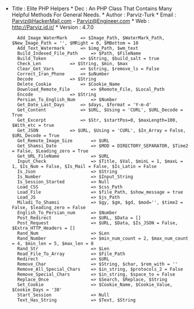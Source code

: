* Title		: Elite PHP Helpers
		* Dec		: An PHP Class That Contains Many Helpful Methods For General Needs.
		* Author	: Parviz-Turk
		* Email 	: Parviz@HackerMail.com - Parviz@Engineer.com
		* Web		: http://Parviz.id.ir/
		* Version	: 4.7.0
		
		
		Add_Image_WaterMark		=> $Image_Path, $WaterMark_Path, $New_Image_Path = '', $MRight = 0, $MBottom = 10
		Add_Text_Watermark		=> $img_Path, $wm_text
		Build_Indexed_File_Path		=> $Path, $FileName
		Build_Token 			=> $String, $build_salt = true
		Check_Len			=> $String, $min, $max
		Clear_Get_Vars 			=> $string, $remove_ls = False
		Correct_Iran_Phone		=> $uNumber
		Decode 				=> $String
		Delete_Cookie			=> $Cookie_Name
		Download_Remote_File 		=> $Remote_File, $Local_Path
		Encode 				=> $String
		Persian_To_English_Num		=> $Number
		Get_Date_Last_Days		=> $days, $format = 'Y-m-d'
		Get_Content 			=> $URL, $Using = 'CURL', $URL_Decode = True
		Get_Excerpt 			=> $Str, $startPos=0, $maxLength=100, $With_etc = true
		Get_JSON 			=> $URL, $Using = 'CURL', $In_Array = False, $URL_Decode = True
		Get_Remote_Image_Size		=> $URL
		Get_Shamsi_Date 			=> $MOD = DIRECTORY_SEPARATOR, $Time2 = False, $Leading_zero = True
		Get_URL_FileName 			=> $URL
		Input_Check					=> $Title, $Val, $minL = 1, $maxL = 1, $Is_Num = False, $Is_Mail = False, $Is_Latin = False
		Is_Json						=> $String
		Is_Number 					=> $Input_String
		Is_Session_Started			=> Null
		Load_CSS 					=> $css_Path
		Load_File 					=> $file_Path, $show_message = true
		Load_JS 					=> $js_Path
		Miladi_To_Shamsi 			=> $gy, $gm, $gd, $mod='', $time2 = False, $leading_zero = False
		English_To_Persian_num		=> $Number
		Post_Redirect				=> $URL, $Data = []
		Post_Request				=> $URL, $Data, $Is_JSON = False, $Extra_HTTP_Headers = []
		Rand_Num					=> $Len
		Rand_Number					=> $min_num_count = 2, $max_num_count = 4, $min_len = 5, $max_len = 8
		Rand_Str					=> $Len
		Read_File_To_Array			=> $File_Path
		Redirect					=> $URL
		Remove_Char					=> $String, $char, $rem_with = ''
		Remove_All_Special_Chars 	=> $in_string, $protocols_2 = False
		Remove_Special_Chars		=> $in_string, $space_to = False
		Replace_Once				=> $Search, $Replace, $String
		Set_Cookie					=> $Cookie_Name, $Cookie_Value, $Cookie_Days = '30'
		Start_Session				=> Null
		Text_Has_String 			=> $Text, $String
